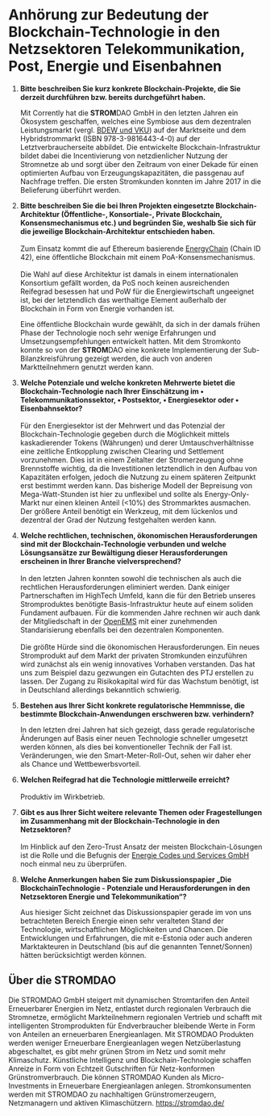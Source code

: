 # Anhörung zur Bedeutung der Blockchain-Technologie in den Netzsektoren Telekommunikation, Post, Energie und Eisenbahnen

1. **Bitte beschreiben Sie kurz konkrete Blockchain-Projekte, die Sie derzeit durchführen bzw. bereits durchgeführt haben.**

   Mit Corrently hat die **STROM**DAO GmbH in den letzten Jahren ein Ökosystem geschaffen, welches eine Symbiose aus dem dezentralen Leistungsmarkt (vergl. [BDEW und VKU](https://www.bdew.de/energie/gemeinsame-resolution-von-bdew-und-vku-klima-schuetzen-versorgung-sichern/)) auf der Marktseite und dem Hybridstrommarkt (ISBN 978-3-9816443-4-0) auf der Letztverbraucherseite abbildet. Die entwickelte Blockchain-Infrastruktur bildet dabei die Incentivierung von netzdienlicher Nutzung der Stromnetze ab und sorgt über den Zeitraum von einer Dekade für einen optimierten Aufbau von Erzeugungskapazitäten, die passgenau auf Nachfrage treffen. Die ersten Stromkunden konnten im Jahre 2017 in die Belieferung überführt werden.
2. **Bitte beschreiben Sie die bei Ihren Projekten eingesetzte Blockchain-Architektur (Öffentliche-, Konsortiale-, Private Blockchain, Konsensmechanismus etc.) und begründen Sie, weshalb Sie sich für die jeweilige Blockchain-Architektur entschieden haben.** \
   \
   Zum Einsatz kommt die auf Ethereum basierende [EnergyChain](https://github.com/energychain) (Chain ID 42), eine öffentliche Blockchain mit einem PoA-Konsensmechanismus.\
   \
   Die Wahl auf diese Architektur ist damals in einem internationalen Konsortium gefällt worden, da PoS noch keinen ausreichenden Reifegrad besessen hat und PoW für die Energiewirtschaft ungeeignet ist, bei der letztendlich das werthaltige Element außerhalb der Blockchain in Form von Energie vorhanden ist.

   Eine öffentliche Blockchain wurde gewählt, da sich in der damals frühen Phase der Technologie noch sehr wenige Erfahrungen und Umsetzungsempfehlungen entwickelt hatten. Mit dem Stromkonto konnte so von der **STROM**DAO eine konkrete Implementierung der Sub-Bilanzkreisführung gezeigt werden, die auch von anderen Marktteilnehmern genutzt werden kann.
3. **Welche Potenziale und welche konkreten Mehrwerte bietet die Blockchain-Technologie nach Ihrer Einschätzung im • Telekommunikationssektor, • Postsektor, • Energiesektor oder • Eisenbahnsektor?** \
   \
   Für den Energiesektor ist der Mehrwert und das Potenzial der Blockchain-Technologie gegeben durch die Möglichkeit mittels kaskadierender Tokens (Währungen) und derer Umtauschverhältnisse eine zeitliche Entkopplung zwischen Clearing und Settlement vorzunehmen. Dies ist in einem Zeitalter der Stromerzeugung ohne Brennstoffe wichtig, da die Investitionen letztendlich in den Aufbau von Kapazitäten erfolgen, jedoch die Nutzung zu einem späteren Zeitpunkt erst bestimmt werden kann. Das bisherige Modell der Bepreisung von Mega-Watt-Stunden ist hier zu unflexibel und sollte als Energy-Only-Markt nur einen kleinen Anteil (<10%) des Strommarktes ausmachen. Der größere Anteil benötigt ein Werkzeug, mit dem lückenlos und dezentral der Grad der Nutzung festgehalten werden kann.
4. **Welche rechtlichen, technischen, ökonomischen Herausforderungen sind mit der Blockchain-Technologie verbunden und welche Lösungsansätze zur Bewältigung dieser Herausforderungen erscheinen in Ihrer Branche vielversprechend?** \
   \
   In den letzten Jahren konnten sowohl die technischen als auch die rechtlichen Herausforderungen eliminiert werden. Dank einiger Partnerschaften im HighTech Umfeld, kann die für den Betrieb unseres Stromproduktes benötigte Basis-Infrastruktur heute auf einem soliden Fundament aufbauen. Für die kommenden Jahre rechnen wir auch dank der Mitgliedschaft in der [OpenEMS](https://openems.io/) mit einer zunehmenden Standarisierung ebenfalls bei den dezentralen Komponenten. \
   \
   Die größte Hürde sind die ökonomischen Herausforderungen. Ein neues Stromprodukt auf dem Markt der privaten Stromkunden einzuführen wird zunächst als ein wenig innovatives Vorhaben verstanden. Das hat uns zum Beispiel dazu gezwungen ein Gutachten des PTJ erstellen zu lassen. Der Zugang zu Risikokapital wird für das Wachstum benötigt, ist in Deutschland allerdings bekanntlich schwierig.
5. **Bestehen aus Ihrer Sicht konkrete regulatorische Hemmnisse, die bestimmte Blockchain-Anwendungen erschweren bzw. verhindern?**

   In den letzten drei Jahren hat sich gezeigt, dass gerade regulatorische Änderungen auf Basis einer neuen Technologie schneller umgesetzt werden können, als dies bei konventioneller Technik der Fall ist. Veränderungen, wie den Smart-Meter-Roll-Out, sehen wir daher eher als Chance und Wettbewerbsvorteil.
6. **Welchen Reifegrad hat die Technologie mittlerweile erreicht?** \
   \
   Produktiv im Wirkbetrieb.
7. **Gibt es aus Ihrer Sicht weitere relevante Themen oder Fragestellungen im Zusammenhang mit der Blockchain-Technologie in den Netzsektoren?** \
   \
   Im Hinblick auf den Zero-Trust Ansatz der meisten Blockchain-Lösungen ist die Rolle und die Befugnis der [Energie Codes und Services GmbH](https://bdew-codes.de/) noch einmal neu zu überprüfen.
8. **Welche Anmerkungen haben Sie zum Diskussionspapier „Die BlockchainTechnologie - Potenziale und Herausforderungen in den Netzsektoren Energie und Telekommunikation“?**

   Aus hiesiger Sicht zeichnet das Diskussionspapier gerade im von uns betrachteten Bereich Energie einen sehr veralteten Stand der Technologie, wirtschaftlichen Möglichkeiten und Chancen. Die Entwicklungen und Erfahrungen, die mit e-Estonia oder auch anderen Marktakteuren in Deutschland (bis auf die genannten Tennet/Sonnen) hätten berücksichtigt werden können.


## Über die STROMDAO
Die STROMDAO GmbH steigert mit dynamischen Stromtarifen den Anteil Erneuerbarer Energien im Netz, entlastet durch regionalen Verbrauch die Stromnetze, ermöglicht Markteilnehmern regionalen Vertrieb und schafft mit intelligenten Stromprodukten für Endverbraucher bleibende Werte in Form von Anteilen an erneuerbaren Energieanlagen.
Mit STROMDAO Produkten werden weniger Erneuerbare Energieanlagen wegen Netzüberlastung abgeschaltet, es gibt mehr grünen Strom im Netz und somit mehr Klimaschutz. Künstliche Intelligenz und Blockchain-Technologie schaffen Anreize in Form von Echtzeit Gutschriften für Netz-konformen Grünstromverbrauch. Die können STROMDAO Kunden als Micro-Investments in Erneuerbare Energieanlagen anlegen. Stromkonsumenten werden mit STROMDAO zu nachhaltigen Grünstromerzeugern, Netzmanagern und aktiven Klimaschützern.
https://stromdao.de/
